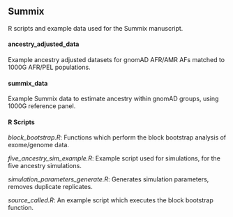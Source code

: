## Summix
R scripts and example data used for the Summix manuscript.

#### ancestry_adjusted_data
Example ancestry adjusted datasets for gnomAD AFR/AMR AFs matched to 1000G AFR/PEL populations.

#### summix_data
Example Summix data to estimate ancestry within gnomAD groups, using 1000G reference panel.

#### R Scripts
*block_bootstrap.R*: Functions which perform the block bootstrap analysis of exome/genome data.

*five_ancestry_sim_example.R*: Example script used for simulations, for the five ancestry simulations.

*simulation_parameters_generate.R*: Generates simulation parameters, removes duplicate replicates.

*source_called.R*: An example script which executes the block bootstrap function.
